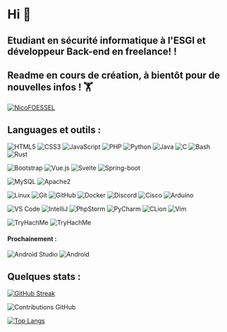 # Hi 👋


## Etudiant en sécurité informatique à l'ESGI et développeur Back-end en freelance! ! 

## Readme en cours de création, à bientôt pour de nouvelles infos ! 🏋️


[![NicoFOESSEL](https://github-profile-trophy.vercel.app/?username=NicoFOESSEL&theme=onedark&rank=SECRET,SSS,SS,S,AAA,AA,A,B&no-bg=true&no-frame=true&margin-w=16)](https://github.com/ryo-ma/github-profile-trophy)


## Languages et outils : 

![HTML5](https://img.shields.io/badge/-HTML5-000?&logo=HTML5&logoColor=E34F26)
![CSS3](https://img.shields.io/badge/-CSS3-000?&logo=CSS3&logoColor=1572B6)
![JavaScript](https://img.shields.io/badge/-JavaScript-000?&logo=JavaScript)
![PHP](https://img.shields.io/badge/-PHP-000?&logo=PHP&logoColor=777BB4)
![Python](https://img.shields.io/badge/-Python-black?style=flat-square&logo=Python)
![Java](https://img.shields.io/badge/-Java-black?style=flat-square&logo=Java)
![C](https://img.shields.io/badge/-C-black?style=flat-square&logo=C)
![Bash](https://img.shields.io/badge/-Bash-black?style=flat-square&logo=GNUBash&logoColor=F5F5F5)
![Rust](https://img.shields.io/badge)


![Bootstrap](https://img.shields.io/badge/-Bootstrap-black?style=flat-square&logo=bootstrap)
![Vue.js](https://img.shields.io/badge/-Vue.js-000?&logo=Vue.js&logoColor=4FC08D)
![Svelte](https://img.shields.io/badge/-Svelte-000?&logo=Svelte)
![Spring-boot](https://img.shields.io/badge/-Spring%20Boot-000?&logo=Spring)

![MySQL](https://img.shields.io/badge/-MySQL-000?&logo=MySQL)
![Apache2](https://img.shields.io/badge/Apache2-black?style=flat-square&logo=apache)

![Linux](https://img.shields.io/badge/-Linux-000?&logo=Linux)
![Git](https://img.shields.io/badge/-Git-000?&logo=Git)
![GitHub](https://img.shields.io/badge/-GitHub-000?&logo=GitHub)
![Docker](https://img.shields.io/badge/-Docker-black?style=flat-square&logo=docker)
![Discord](https://img.shields.io/badge/Discord-black?style=flat-square&logo=discord)
![Cisco](https://img.shields.io/badge/Cisco-black?style=flat-square&logo=cisco)
![Arduino](https://img.shields.io/badge/Arduino-black?style=flat-square&logo=arduino)

![VS Code](https://img.shields.io/badge/-VS%20Code-black?style=flat-square&logo=visual-studio-code)
![IntelliJ](https://img.shields.io/badge/-IntelliJ%20IDEA-black?style=flat-square&logo=jetbrains)
![PhpStorm](https://img.shields.io/badge/-PhpStorm-black?style=flat-square&logo=jetbrains)
![PyCharm](https://img.shields.io/badge/-PyCharm-black?style=flat-square&logo=jetbrains)
![CLion](https://img.shields.io/badge/-CLion-black?style=flat-square&logo=jetbrains)
![Vim](https://img.shields.io/badge/-Vim-black?style=flat-square&logo=vim)

![TryHachMe](https://img.shields.io/badge/-TryHackMe-black?style=flat-square&logo=TryHackMe)
![TryHachMe](https://img.shields.io/badge/-Hack%20The%20Box-black?style=flat-square&logo=HackTheBox)



#### Prochainement : 
![Android Studio](https://img.shields.io/badge/-Android%20Studio-black?style=flat-square&logo=androidstudio)
![Android](https://img.shields.io/badge/Android-black?style=flat-square&logo=android)

## Quelques stats : 

[![GitHub Streak](https://github-readme-streak-stats.herokuapp.com?user=NicoFOESSEL&hide_border=true&locale=fr&background=0d1117&ring=52BFEA&stroke=52BFEA&fire=52BFEA&sideNums=FFFFFF&currStreakLabel=FFFFFF&sideLabels=FFFFFF&dates=FFFFFF&currStreakNum=FFFFFF)](https://git.io/streak-stats) 

![Contributions GitHub](https://github-readme-stats.vercel.app/api?username=NicoFOESSEL&custom_title=Contributions%20GitHub&show_icons=true&locale=fr&count_private=true&hide=stars,issues&bg_color=0d1117&hide_border=true&icon_color=52BFEA&text_color=FFF&title_color=52BFEA)

[![Top Langs](https://github-readme-stats.vercel.app/api/top-langs/?username=NicoFOESSEL&layout=compact)](https://github.com/anuraghazra/github-readme-stats)

<!-- Voir pourquoi fonctionnent pas -->

<!-- 
![Top Langs](https://github-readme-stats.vercel.app/api/top-langs/?username=NicoFOESSEL&hide=TeX&layout=compact)

![Visitor Badge](https://visitor-badge.laobi.icu/badge?page_id=NicoFOESSEL.NicoFOESSEL)

-->

































<!--
**NicoFOESSEL/NicoFOESSEL** is a ✨ _special_ ✨ repository because its `README.md` (this file) appears on your GitHub profile.

Here are some ideas to get you started:

- 🔭 I’m currently working on ...
- 🌱 I’m currently learning ...
- 👯 I’m looking to collaborate on ...
- 🤔 I’m looking for help with ...
- 💬 Ask me about ...
- 📫 How to reach me: ...
- 😄 Pronouns: ...
- ⚡ Fun fact: ...
-->
